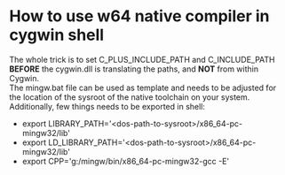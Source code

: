 # How to use w64 native compiler in cygwin shell

The whole trick is to set C\_PLUS\_INCLUDE\_PATH and C\_INCLUDE\_PATH
**BEFORE** the cygwin.dll is translating the paths, and **NOT** from
within Cygwin.  
The mingw.bat file can be used as template and needs to be adjusted for
the location of the sysroot of the native toolchain on your system.  
Additionally, few things needs to be exported in shell:

-   export
    LIBRARY\_PATH='&lt;dos-path-to-sysroot&gt;/x86\_64-pc-mingw32/lib'
-   export
    LD\_LIBRARY\_PATH='&lt;dos-path-to-sysroot&gt;/x86\_64-pc-mingw32/lib'
-   export CPP='g:/mingw/bin/x86\_64-pc-mingw32-gcc -E'
